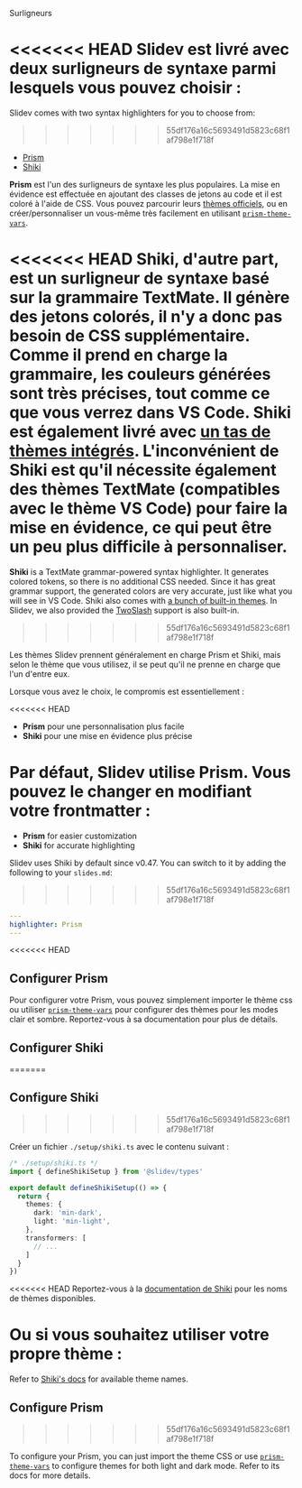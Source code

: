 Surligneurs

<<<<<<< HEAD
Slidev est livré avec deux surligneurs de syntaxe parmi lesquels vous pouvez choisir :
=======
Slidev comes with two syntax highlighters for you to choose from:
>>>>>>> 55df176a16c5693491d5823c68f1af798e1f718f

- [Prism](https://prismjs.com/)
- [Shiki](https://github.com/shikijs/shiki)

**Prism** est l'un des surligneurs de syntaxe les plus populaires. La mise en évidence est effectuée en ajoutant des classes de jetons au code et il est coloré à l'aide de CSS. Vous pouvez parcourir leurs [thèmes officiels](https://github.com/PrismJS/prism-themes), ou en créer/personnaliser un vous-même très facilement en utilisant [`prism-theme-vars`](https://github.com/antfu/prism-theme-vars).

<<<<<<< HEAD
**Shiki**, d'autre part, est un surligneur de syntaxe basé sur la grammaire TextMate. Il génère des jetons colorés, il n'y a donc pas besoin de CSS supplémentaire. Comme il prend en charge la grammaire, les couleurs générées sont très précises, tout comme ce que vous verrez dans VS Code. Shiki est également livré avec [un tas de thèmes intégrés](https://github.com/shikijs/shiki/blob/master/docs/themes.md). L'inconvénient de Shiki est qu'il nécessite également des thèmes TextMate (compatibles avec le thème VS Code) pour faire la mise en évidence, ce qui peut être un peu plus difficile à personnaliser.
=======
**Shiki** is a TextMate grammar-powered syntax highlighter. It generates colored tokens, so there is no additional CSS needed. Since it has great grammar support, the generated colors are very accurate, just like what you will see in VS Code. Shiki also comes with [a bunch of built-in themes](https://shiki.style/themes). In Slidev, we also provided the [TwoSlash](#twoslash-integration) support is also built-in.
>>>>>>> 55df176a16c5693491d5823c68f1af798e1f718f

Les thèmes Slidev prennent généralement en charge Prism et Shiki, mais selon le thème que vous utilisez, il se peut qu'il ne prenne en charge que l'un d'entre eux.

Lorsque vous avez le choix, le compromis est essentiellement :

<<<<<<< HEAD
- **Prism** pour une personnalisation plus facile
- **Shiki** pour une mise en évidence plus précise

Par défaut, Slidev utilise Prism. Vous pouvez le changer en modifiant votre frontmatter :
=======
- **Prism** for easier customization
- **Shiki** for accurate highlighting

Slidev uses Shiki by default since v0.47. You can switch to it by adding the following to your `slides.md`:
>>>>>>> 55df176a16c5693491d5823c68f1af798e1f718f

```yaml
---
highlighter: Prism
---
```

<<<<<<< HEAD
## Configurer Prism

Pour configurer votre Prism, vous pouvez simplement importer le thème css ou utiliser [`prism-theme-vars`](https://github.com/antfu/prism-theme-vars) pour configurer des thèmes pour les modes clair et sombre. Reportez-vous à sa documentation pour plus de détails.

## Configurer Shiki
=======
## Configure Shiki
>>>>>>> 55df176a16c5693491d5823c68f1af798e1f718f

<Environment type="node" />

Créer un fichier `./setup/shiki.ts` avec le contenu suivant :

```ts
/* ./setup/shiki.ts */
import { defineShikiSetup } from '@slidev/types'

export default defineShikiSetup(() => {
  return {
    themes: {
      dark: 'min-dark',
      light: 'min-light',
    },
    transformers: [
      // ...
    ]
  }
})
```

<<<<<<< HEAD
Reportez-vous à la [documentation de Shiki](https://github.com/shikijs/shiki/blob/master/docs/themes.md#all-themes) pour les noms de thèmes disponibles.

Ou si vous souhaitez utiliser votre propre thème :
=======
Refer to [Shiki's docs](https://shiki.style) for available theme names.

## Configure Prism
>>>>>>> 55df176a16c5693491d5823c68f1af798e1f718f

To configure your Prism, you can just import the theme CSS or use [`prism-theme-vars`](https://github.com/antfu/prism-theme-vars) to configure themes for both light and dark mode. Refer to its docs for more details.
